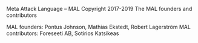 Meta Attack Language – MAL
Copyright 2017-2019 The MAL founders and contributors
 
MAL founders: Pontus Johnson, Mathias Ekstedt, Robert Lagerström
MAL contributors: Foreseeti AB, Sotirios Katsikeas
